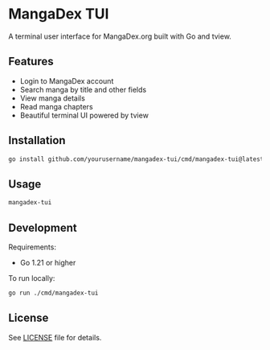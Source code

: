 # MangaDex TUI

A terminal user interface for MangaDex.org built with Go and tview.

## Features

- Login to MangaDex account
- Search manga by title and other fields
- View manga details
- Read manga chapters
- Beautiful terminal UI powered by tview

## Installation

```bash
go install github.com/yourusername/mangadex-tui/cmd/mangadex-tui@latest
```

## Usage

```bash
mangadex-tui
```

## Development

Requirements:
- Go 1.21 or higher

To run locally:

```bash
go run ./cmd/mangadex-tui
```

## License

See [LICENSE](LICENSE) file for details.